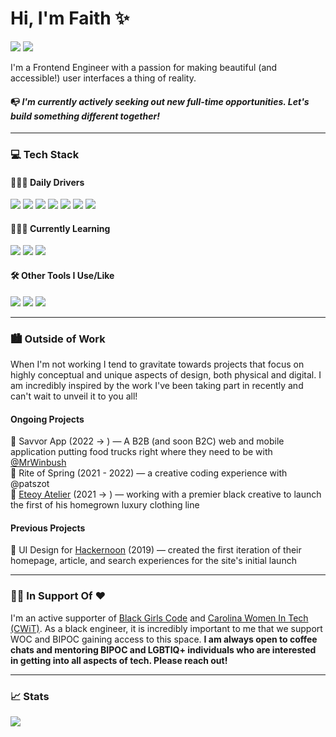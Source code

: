 # Hi, I'm Faith ✨

<a href="https://www.linkedin.com/in/faithcwalker/"><img src="https://img.shields.io/badge/LinkedIn-0077B5?style=for-the-badge&logo=linkedin&logoColor=white" /></a>
<a href="mailto:faithcorinne@gmail.com"><img src="https://img.shields.io/badge/Gmail-D14836?style=for-the-badge&logo=gmail&logoColor=white"/></a>

I'm a Frontend Engineer with a passion for making beautiful (and accessible!) user interfaces a thing of reality.
#### 📭 *I'm currently actively seeking out new full-time opportunities. Let's build something different together!*
---------

### 💻 Tech Stack
#### 👩🏾‍💻 Daily Drivers
<img src="https://img.shields.io/badge/JavaScript-F7DF1E?style=for-the-badge&logo=javascript&logoColor=black" /> <img src="https://img.shields.io/badge/TypeScript-007ACC?style=for-the-badge&logo=typescript&logoColor=white" /> <img src="https://img.shields.io/badge/HTML5-E34F26?style=for-the-badge&logo=html5&logoColor=white" /> <img src="https://img.shields.io/badge/Sass-CC6699?style=for-the-badge&logo=sass&logoColor=white" /> <img src="https://img.shields.io/badge/Vue.js-35495E?style=for-the-badge&logo=vue.js&logoColor=4FC08D" /> <img src="https://img.shields.io/badge/Nuxt.js-00DC82?style=for-the-badge&logo=nuxt.js&logoColor=35495E" /> <img src="https://img.shields.io/badge/Tailwind_CSS-38B2AC?style=for-the-badge&logo=tailwind-css&logoColor=white" />

#### 👩🏽‍🏫 Currently Learning
 <img src="https://img.shields.io/badge/Amazon_AWS-232F3E?style=for-the-badge&logo=amazon-aws&logoColor=white" /> <img src="https://img.shields.io/badge/Microsoft_Azure-0089D6?style=for-the-badge&logo=microsoft-azure&logoColor=white" /> <img src="https://img.shields.io/badge/Node.js-43853D?style=for-the-badge&logo=node.js&logoColor=white" />
 
 #### 🛠 Other Tools I Use/Like
 <img src="https://img.shields.io/badge/Invision-FF3366?style=for-the-badge&logo=invision&logoColor=white" /> <img src="https://img.shields.io/badge/Figma-F24E1E?style=for-the-badge&logo=figma&logoColor=white" /> <img src="https://img.shields.io/badge/Basecamp-1D2D35?style=for-the-badge&logo=basecamp&logoColor=white" />

---------

### 🏙 Outside of Work

When I'm not working I tend to gravitate towards projects that focus on highly conceptual and unique aspects of design, both physical and digital. I am incredibly inspired by the work I've been taking part in recently and can't wait to unveil it to you all!

#### Ongoing Projects
🍕 Savvor App (2022 → ) — A B2B (and soon B2C) web and mobile application putting food trucks right where they need to be with [@MrWinbush](https://github.com/MrWinbush) <br>
🥀 Rite of Spring (2021 - 2022) — a creative coding experience with @patszot <br>
🎨 [Eteoy Atelier](https://www.eteoy.com/) (2021 → ) — working with a premier black creative to launch the first of his homegrown luxury clothing line

#### Previous Projects
🎨 UI Design for [Hackernoon](https://hackernoon.com/) (2019) — created the first iteration of their homepage, article, and search experiences for the site's initial launch <br>

---------

### ✊🏽 In Support Of ❤️

I'm an active supporter of [Black Girls Code](https://www.blackgirlscode.com/) and [Carolina Women In Tech (CWiT)](https://carolinawomenintech.org/). As a black engineer, it is incredibly important to me that we support WOC and BIPOC gaining access to this space. **I am always open to coffee chats and mentoring BIPOC and LGBTIQ+ individuals who are interested in getting into all aspects of tech. Please reach out!**

---------
### 📈 Stats
<a href="https://github.com/faithcorinne/github-readme-stats">
  <img align="left" src="https://github-readme-stats.vercel.app/api?username=faithcorinne&count_private=true&show_icons=true&theme=buefy" />
</a>

<!--
**faithcorinne/faithcorinne** is a ✨ _special_ ✨ repository because its `README.md` (this file) appears on your GitHub profile.

Here are some ideas to get you started:

- 🔭 I’m currently working on ...
- 🌱 I’m currently learning ...
- 👯 I’m looking to collaborate on ...
- 🤔 I’m looking for help with ...
- 💬 Ask me about ...
- 📫 How to reach me: ...
- 😄 Pronouns: ...
- ⚡ Fun fact: ...
-->
